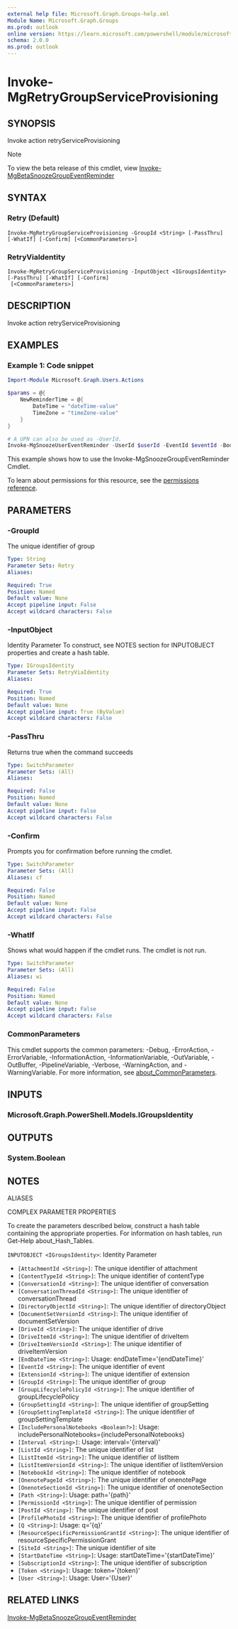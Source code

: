 ```yaml
---
external help file: Microsoft.Graph.Groups-help.xml
Module Name: Microsoft.Graph.Groups
ms.prod: outlook
online version: https://learn.microsoft.com/powershell/module/microsoft.graph.groups/invoke-mgretrygroupserviceprovisioning
schema: 2.0.0
ms.prod: outlook
---
```


# Invoke-MgRetryGroupServiceProvisioning

## SYNOPSIS
Invoke action retryServiceProvisioning

> [!NOTE]
> To view the beta release of this cmdlet, view [Invoke-MgBetaSnoozeGroupEventReminder](/powershell/module/Microsoft.Graph.Beta.Groups/Invoke-MgBetaSnoozeGroupEventReminder?view=graph-powershell-beta)

## SYNTAX

### Retry (Default)
```
Invoke-MgRetryGroupServiceProvisioning -GroupId <String> [-PassThru] [-WhatIf] [-Confirm] [<CommonParameters>]
```

### RetryViaIdentity
```
Invoke-MgRetryGroupServiceProvisioning -InputObject <IGroupsIdentity> [-PassThru] [-WhatIf] [-Confirm]
 [<CommonParameters>]
```

## DESCRIPTION
Invoke action retryServiceProvisioning

## EXAMPLES
### Example 1: Code snippet

```powershell
Import-Module Microsoft.Graph.Users.Actions

$params = @{
	NewReminderTime = @{
		DateTime = "dateTime-value"
		TimeZone = "timeZone-value"
	}
}

# A UPN can also be used as -UserId.
Invoke-MgSnoozeUserEventReminder -UserId $userId -EventId $eventId -BodyParameter $params
```
This example shows how to use the Invoke-MgSnoozeGroupEventReminder Cmdlet.

To learn about permissions for this resource, see the [permissions reference](/graph/permissions-reference).


## PARAMETERS

### -GroupId
The unique identifier of group

```yaml
Type: String
Parameter Sets: Retry
Aliases:

Required: True
Position: Named
Default value: None
Accept pipeline input: False
Accept wildcard characters: False
```

### -InputObject
Identity Parameter
To construct, see NOTES section for INPUTOBJECT properties and create a hash table.

```yaml
Type: IGroupsIdentity
Parameter Sets: RetryViaIdentity
Aliases:

Required: True
Position: Named
Default value: None
Accept pipeline input: True (ByValue)
Accept wildcard characters: False
```

### -PassThru
Returns true when the command succeeds

```yaml
Type: SwitchParameter
Parameter Sets: (All)
Aliases:

Required: False
Position: Named
Default value: None
Accept pipeline input: False
Accept wildcard characters: False
```

### -Confirm
Prompts you for confirmation before running the cmdlet.

```yaml
Type: SwitchParameter
Parameter Sets: (All)
Aliases: cf

Required: False
Position: Named
Default value: None
Accept pipeline input: False
Accept wildcard characters: False
```

### -WhatIf
Shows what would happen if the cmdlet runs.
The cmdlet is not run.

```yaml
Type: SwitchParameter
Parameter Sets: (All)
Aliases: wi

Required: False
Position: Named
Default value: None
Accept pipeline input: False
Accept wildcard characters: False
```

### CommonParameters
This cmdlet supports the common parameters: -Debug, -ErrorAction, -ErrorVariable, -InformationAction, -InformationVariable, -OutVariable, -OutBuffer, -PipelineVariable, -Verbose, -WarningAction, and -WarningVariable. For more information, see [about_CommonParameters](http://go.microsoft.com/fwlink/?LinkID=113216).

## INPUTS

### Microsoft.Graph.PowerShell.Models.IGroupsIdentity
## OUTPUTS

### System.Boolean
## NOTES

ALIASES

COMPLEX PARAMETER PROPERTIES

To create the parameters described below, construct a hash table containing the appropriate properties. For information on hash tables, run Get-Help about_Hash_Tables.


`INPUTOBJECT <IGroupsIdentity>`: Identity Parameter
  - `[AttachmentId <String>]`: The unique identifier of attachment
  - `[ContentTypeId <String>]`: The unique identifier of contentType
  - `[ConversationId <String>]`: The unique identifier of conversation
  - `[ConversationThreadId <String>]`: The unique identifier of conversationThread
  - `[DirectoryObjectId <String>]`: The unique identifier of directoryObject
  - `[DocumentSetVersionId <String>]`: The unique identifier of documentSetVersion
  - `[DriveId <String>]`: The unique identifier of drive
  - `[DriveItemId <String>]`: The unique identifier of driveItem
  - `[DriveItemVersionId <String>]`: The unique identifier of driveItemVersion
  - `[EndDateTime <String>]`: Usage: endDateTime='{endDateTime}'
  - `[EventId <String>]`: The unique identifier of event
  - `[ExtensionId <String>]`: The unique identifier of extension
  - `[GroupId <String>]`: The unique identifier of group
  - `[GroupLifecyclePolicyId <String>]`: The unique identifier of groupLifecyclePolicy
  - `[GroupSettingId <String>]`: The unique identifier of groupSetting
  - `[GroupSettingTemplateId <String>]`: The unique identifier of groupSettingTemplate
  - `[IncludePersonalNotebooks <Boolean?>]`: Usage: includePersonalNotebooks={includePersonalNotebooks}
  - `[Interval <String>]`: Usage: interval='{interval}'
  - `[ListId <String>]`: The unique identifier of list
  - `[ListItemId <String>]`: The unique identifier of listItem
  - `[ListItemVersionId <String>]`: The unique identifier of listItemVersion
  - `[NotebookId <String>]`: The unique identifier of notebook
  - `[OnenotePageId <String>]`: The unique identifier of onenotePage
  - `[OnenoteSectionId <String>]`: The unique identifier of onenoteSection
  - `[Path <String>]`: Usage: path='{path}'
  - `[PermissionId <String>]`: The unique identifier of permission
  - `[PostId <String>]`: The unique identifier of post
  - `[ProfilePhotoId <String>]`: The unique identifier of profilePhoto
  - `[Q <String>]`: Usage: q='{q}'
  - `[ResourceSpecificPermissionGrantId <String>]`: The unique identifier of resourceSpecificPermissionGrant
  - `[SiteId <String>]`: The unique identifier of site
  - `[StartDateTime <String>]`: Usage: startDateTime='{startDateTime}'
  - `[SubscriptionId <String>]`: The unique identifier of subscription
  - `[Token <String>]`: Usage: token='{token}'
  - `[User <String>]`: Usage: User='{User}'

## RELATED LINKS

[Invoke-MgBetaSnoozeGroupEventReminder](/powershell/module/Microsoft.Graph.Beta.Groups/Invoke-MgBetaSnoozeGroupEventReminder?view=graph-powershell-beta)
